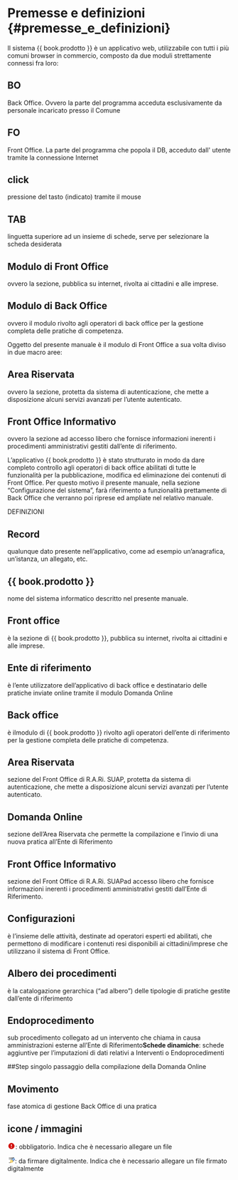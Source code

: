 # Premesse e definizioni {#premesse_e_definizioni}

Il sistema {{ book.prodotto }} è un applicativo web, utilizzabile con tutti i più comuni browser in commercio, composto da due moduli strettamente connessi fra  loro:  

## BO
Back Office. Ovvero la parte del programma acceduta esclusivamente da personale incaricato presso il Comune
## FO
Front Office. La parte del programma che popola il DB, acceduto dall' utente tramite la connessione Internet 
## click
pressione del tasto \(indicato\) tramite il mouse
## TAB
linguetta superiore ad un insieme di schede, serve per selezionare la scheda desiderata

## Modulo di Front Office
ovvero la sezione, pubblica su internet, rivolta ai cittadini e alle imprese.

## Modulo di Back Office
ovvero il modulo rivolto agli operatori di back office per la gestione completa delle pratiche di competenza.


Oggetto del presente manuale è il modulo di Front Office a sua volta diviso in due macro aree:

## Area Riservata
ovvero la sezione, protetta da sistema di autenticazione, che mette a disposizione alcuni servizi avanzati per l’utente autenticato.

## Front Office Informativo
ovvero la sezione ad accesso libero che fornisce informazioni inerenti i procedimenti amministrativi gestiti dall’ente di riferimento.


L’applicativo {{ book.prodotto }} è stato strutturato in modo da dare completo controllo agli operatori di back office abilitati di tutte le funzionalità per la pubblicazione, modifica ed eliminazione dei contenuti di Front Office. Per questo motivo il presente manuale, nella sezione “Configurazione del sistema”, farà riferimento a funzionalità prettamente di Back Office che verranno poi riprese ed ampliate nel relativo manuale.

DEFINIZIONI

## Record
qualunque dato presente nell’applicativo, come ad esempio un’anagrafica, un’istanza, un allegato, etc.

## {{ book.prodotto }}
nome del sistema informatico descritto nel presente manuale.

## Front office
è la sezione di {{ book.prodotto }}, pubblica su internet, rivolta ai cittadini e alle imprese.

## Ente di riferimento
è l’ente utilizzatore dell’applicativo di back office e destinatario delle pratiche inviate online tramite il modulo Domanda Online

## Back office
è ilmodulo di {{ book.prodotto }} rivolto agli operatori dell’ente di riferimento per la gestione completa delle pratiche di competenza.

## Area Riservata
sezione del Front Office di R.A.Ri. SUAP, protetta da sistema di autenticazione, che mette a disposizione alcuni servizi avanzati per l’utente autenticato.

## Domanda Online
sezione dell’Area Riservata che permette la compilazione e l’invio di una nuova pratica all’Ente di Riferimento

## Front Office Informativo
sezione del Front Office di R.A.Ri. SUAPad accesso libero che fornisce informazioni inerenti i procedimenti amministrativi gestiti dall’Ente di Riferimento.

## Configurazioni
è l’insieme delle attività, destinate ad operatori esperti ed abilitati, che permettono di modificare i contenuti resi disponibili ai cittadini\/imprese che utilizzano il sistema di Front Office.

## Albero dei procedimenti
è la catalogazione gerarchica \(“ad albero”\) delle tipologie di pratiche gestite dall’ente di riferimento

## Endoprocedimento
sub procedimento collegato ad un intervento che chiama in causa amministrazioni esterne all’Ente di Riferimento**Schede dinamiche**: schede aggiuntive per l’imputazioni di dati relativi a Interventi o Endoprocedimenti

##Step
singolo passaggio della compilazione della Domanda Online

## Movimento
fase atomica di gestione Back Office di una pratica

## icone / immagini

![](assets/immagine1.png): obbligatorio. Indica che è necessario allegare un file

![](assets/immagine2.png): da firmare digitalmente. Indica che è necessario allegare un file firmato digitalmente

